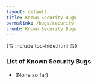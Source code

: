 ```yaml
---
layout: default
title: Known Security Bugs
permalink: /bugs/security
crumb: Known Security Bugs
---
```


{% include toc-hide.html %}

### List of Known Security Bugs

* (None so far)
